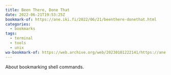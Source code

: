 ```yaml
---
title: Been There, Done That
date: 2022-06-21T19:53:25Z
bookmark-of: https://ane.iki.fi/2022/06/21/beenthere-donethat.html
categories:
  - bookmarks
tags:
  - terminal
  - tools
  - unix
wa-bookmark-of: https://web.archive.org/web/20230101222141/https://ane.iki.fi/2022/06/21/beenthere-donethat.html
---
```


About bookmarking shell commands.
